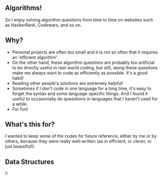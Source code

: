 ## Algorithms!

So I enjoy solving algorithm questions from time to time on websites such as HackerRank, Codewars, and so on.

## Why?

- Personal projects are often too small and it is not so often that it requires an 'efficient algorithm'
- On the other hand, these algorithm questions are probably too artificial to be directly useful in real-world coding, but still, doing these questions make me always want to code as efficiently as possible. It's a good habit!
- Reading other people's solutions are extremely helpful!
- Sometimes if I don't code in one language for a long time, it's easy to forget the syntax and some language-specific things. And I found it useful to occasionally do queestions in languages that I haven't used for a while.
- For fun!

## What's this for?

I wanted to keep some of the codes for future reference, either by me or by others, because they were really well-written (as in efficient, or clever, or just beautiful!).

## Data Structures

!!
